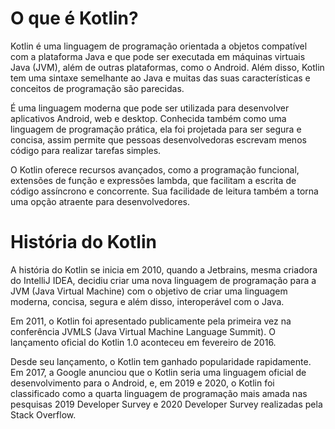 # O que é Kotlin?

Kotlin é uma linguagem de programação orientada a objetos compatível com a plataforma Java e que pode ser executada em máquinas virtuais Java (JVM), além de outras plataformas, como o Android. Além disso, Kotlin tem uma sintaxe semelhante ao Java e muitas das suas características e conceitos de programação são parecidas.

É uma linguagem moderna que pode ser utilizada para desenvolver aplicativos Android, web e desktop. Conhecida também como uma linguagem de programação prática, ela foi projetada para ser segura e concisa, assim permite que pessoas desenvolvedoras escrevam menos código para realizar tarefas simples.

O Kotlin oferece recursos avançados, como a programação funcional, extensões de função e expressões lambda, que facilitam a escrita de código assíncrono e concorrente. Sua facilidade de leitura também a torna uma opção atraente para desenvolvedores.

# História do Kotlin

A história do Kotlin se inicia em 2010, quando a Jetbrains, mesma criadora do IntelliJ IDEA, decidiu criar uma nova linguagem de programação para a JVM (Java Virtual Machine) com o objetivo de criar uma linguagem moderna, concisa, segura e além disso, interoperável com o Java.

Em 2011, o Kotlin foi apresentado publicamente pela primeira vez na conferência JVMLS (Java Virtual Machine Language Summit). O lançamento oficial do Kotlin 1.0 aconteceu em fevereiro de 2016.

Desde seu lançamento, o Kotlin tem ganhado popularidade rapidamente. Em 2017, a Google anunciou que o Kotlin seria uma linguagem oficial de desenvolvimento para o Android, e, em 2019 e 2020, o Kotlin foi classificado como a quarta linguagem de programação mais amada nas pesquisas 2019 Developer Survey e 2020 Developer Survey realizadas pela Stack Overflow.
